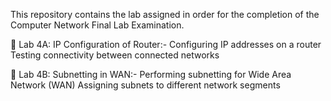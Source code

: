 This repository contains the lab assigned in order for the completion of the Computer Network Final Lab Examination. 

🔹 Lab 4A: IP Configuration of Router:- Configuring IP addresses on a router Testing connectivity between connected networks

🔹 Lab 4B: Subnetting in WAN:- Performing subnetting for Wide Area Network (WAN) Assigning subnets to different network segments
